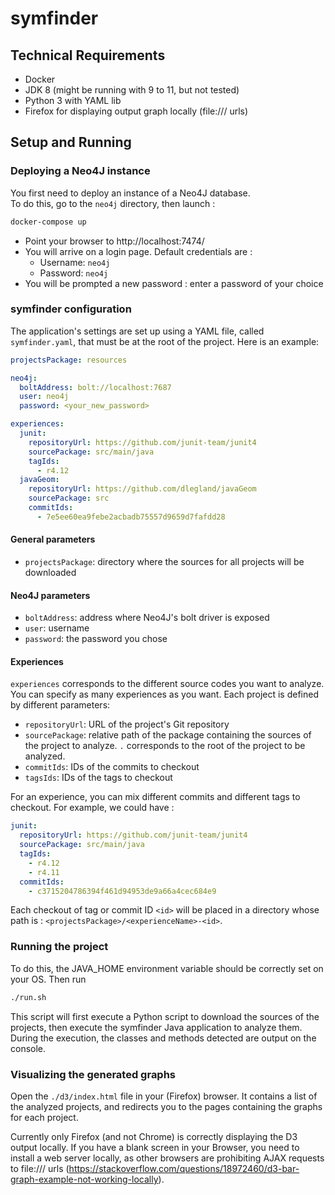 # symfinder

## Technical Requirements

- Docker
- JDK 8 (might be running with 9 to 11, but not tested)
- Python 3 with YAML lib
- Firefox for displaying output graph locally (file:/// urls)

## Setup and Running

### Deploying a Neo4J instance

You first need to deploy an instance of a Neo4J database.  
To do this, go to the `neo4j` directory, then launch :

```bash
docker-compose up
```

- Point your browser to http://localhost:7474/
- You will arrive on a login page. Default credentials are :
	- Username: `neo4j`
	- Password: `neo4j`
- You will be prompted a new password : enter a password of your choice

### symfinder configuration

The application's settings are set up using a YAML file, called `symfinder.yaml`, that must be at the root of the project.
Here is an example:

```yaml
projectsPackage: resources

neo4j:
  boltAddress: bolt://localhost:7687
  user: neo4j
  password: <your_new_password>

experiences:
  junit:
    repositoryUrl: https://github.com/junit-team/junit4
    sourcePackage: src/main/java
    tagIds:
      - r4.12
  javaGeom:
    repositoryUrl: https://github.com/dlegland/javaGeom
    sourcePackage: src
    commitIds:
      - 7e5ee60ea9febe2acbadb75557d9659d7fafdd28
```

#### General parameters

- `projectsPackage`: directory where the sources for all projects will be downloaded

#### Neo4J parameters

- `boltAddress`: address where Neo4J's bolt driver is exposed
- `user`: username
- `password`: the password you chose

#### Experiences

`experiences` corresponds to the different source codes you want to analyze.
You can specify as many experiences as you want.
Each project is defined by different parameters:
- `repositoryUrl`: URL of the project's Git repository
- `sourcePackage`: relative path of the package containing the sources of the project to analyze. `.` corresponds to the root of the project to be analyzed.
- `commitIds`: IDs of the commits to checkout
- `tagsIds`: IDs of the tags to checkout

For an experience, you can mix different commits and different tags to checkout. For example, we could have :

```yaml
junit:
  repositoryUrl: https://github.com/junit-team/junit4
  sourcePackage: src/main/java
  tagIds:
    - r4.12
    - r4.11
  commitIds:
    - c3715204786394f461d94953de9a66a4cec684e9
```

Each checkout of tag or commit ID `<id>` will be placed in a directory whose path is : `<projectsPackage>/<experienceName>-<id>`.

### Running the project

To do this, the JAVA_HOME environment variable should be correctly set on your OS. Then run

```bash
./run.sh
```

This script will first execute a Python script to download the sources of the projects, then execute the symfinder Java application to analyze them.
During the execution, the classes and methods detected are output on the console.


### Visualizing the generated graphs

Open the `./d3/index.html` file in your (Firefox) browser. It contains a list of the analyzed projects, and redirects you to the pages containing the graphs for each project.

Currently only Firefox (and not Chrome) is correctly displaying the D3 output locally. If you have a blank screen in your Browser, you need to install a web server locally, as other browsers are prohibiting AJAX requests to file:/// urls (https://stackoverflow.com/questions/18972460/d3-bar-graph-example-not-working-locally).


